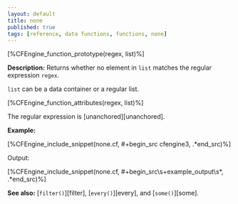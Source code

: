 ```yaml
---
layout: default
title: none
published: true
tags: [reference, data functions, functions, none]
---
```


[%CFEngine_function_prototype(regex, list)%]

**Description:** Returns whether no element in `list` matches the regular
expression `regex`.

`list` can be a data container or a regular list.

[%CFEngine_function_attributes(regex, list)%]

The regular expression is [unanchored][unanchored].

**Example:**

[%CFEngine_include_snippet(none.cf, #\+begin_src cfengine3, .*end_src)%]

Output:

[%CFEngine_include_snippet(none.cf, #\+begin_src\s+example_output\s*, .*end_src)%]

**See also:** [`filter()`][filter], [`every()`][every], and [`some()`][some].
